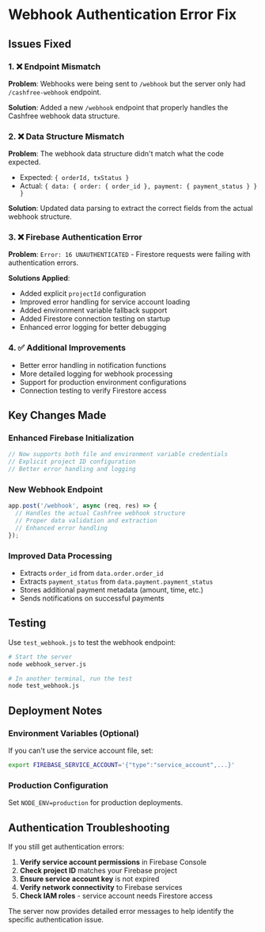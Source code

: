 # Webhook Authentication Error Fix

## Issues Fixed

### 1. ❌ Endpoint Mismatch
**Problem**: Webhooks were being sent to `/webhook` but the server only had `/cashfree-webhook` endpoint.

**Solution**: Added a new `/webhook` endpoint that properly handles the Cashfree webhook data structure.

### 2. ❌ Data Structure Mismatch  
**Problem**: The webhook data structure didn't match what the code expected.
- Expected: `{ orderId, txStatus }`
- Actual: `{ data: { order: { order_id }, payment: { payment_status } } }`

**Solution**: Updated data parsing to extract the correct fields from the actual webhook structure.

### 3. ❌ Firebase Authentication Error
**Problem**: `Error: 16 UNAUTHENTICATED` - Firestore requests were failing with authentication errors.

**Solutions Applied**:
- Added explicit `projectId` configuration
- Improved error handling for service account loading
- Added environment variable fallback support
- Added Firestore connection testing on startup
- Enhanced error logging for better debugging

### 4. ✅ Additional Improvements
- Better error handling in notification functions
- More detailed logging for webhook processing
- Support for production environment configurations
- Connection testing to verify Firestore access

## Key Changes Made

### Enhanced Firebase Initialization
```javascript
// Now supports both file and environment variable credentials
// Explicit project ID configuration
// Better error handling and logging
```

### New Webhook Endpoint
```javascript
app.post('/webhook', async (req, res) => {
  // Handles the actual Cashfree webhook structure
  // Proper data validation and extraction
  // Enhanced error handling
});
```

### Improved Data Processing
- Extracts `order_id` from `data.order.order_id`
- Extracts `payment_status` from `data.payment.payment_status`
- Stores additional payment metadata (amount, time, etc.)
- Sends notifications on successful payments

## Testing

Use `test_webhook.js` to test the webhook endpoint:
```bash
# Start the server
node webhook_server.js

# In another terminal, run the test
node test_webhook.js
```

## Deployment Notes

### Environment Variables (Optional)
If you can't use the service account file, set:
```bash
export FIREBASE_SERVICE_ACCOUNT='{"type":"service_account",...}'
```

### Production Configuration
Set `NODE_ENV=production` for production deployments.

## Authentication Troubleshooting

If you still get authentication errors:

1. **Verify service account permissions** in Firebase Console
2. **Check project ID** matches your Firebase project
3. **Ensure service account key** is not expired
4. **Verify network connectivity** to Firebase services
5. **Check IAM roles** - service account needs Firestore access

The server now provides detailed error messages to help identify the specific authentication issue.